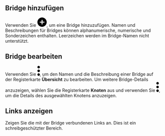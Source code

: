 Bridge hinzufügen
-----------------

Verwenden Sie ![Plus icon to add item](Images/ebt1659745488877.svg), um eine Bridge hinzuzufügen. Namen und Beschreibungen für Bridges können alphanumerische, numerische und Sonderzeichen enthalten. Leerzeichen werden im Bridge-Namen nicht unterstützt.

Bridge bearbeiten
-----------------

Verwenden Sie ![Kabob menu icon](Images/zsz1597101912145.svg), um den Namen und die Beschreibung einer Bridge auf der Registerkarte **Übersicht** zu bearbeiten. Um weitere Bridge-Details anzuzeigen, wählen Sie die Registerkarte **Knoten** aus und verwenden Sie ![Kabob menu icon](Images/zsz1597101912145.svg), um die Details des ausgewählten Knotens anzuzeigen.

Links anzeigen
--------------

Zeigen Sie die mit der Bridge verbundenen Links an. Dies ist ein schreibgeschützter Bereich.
